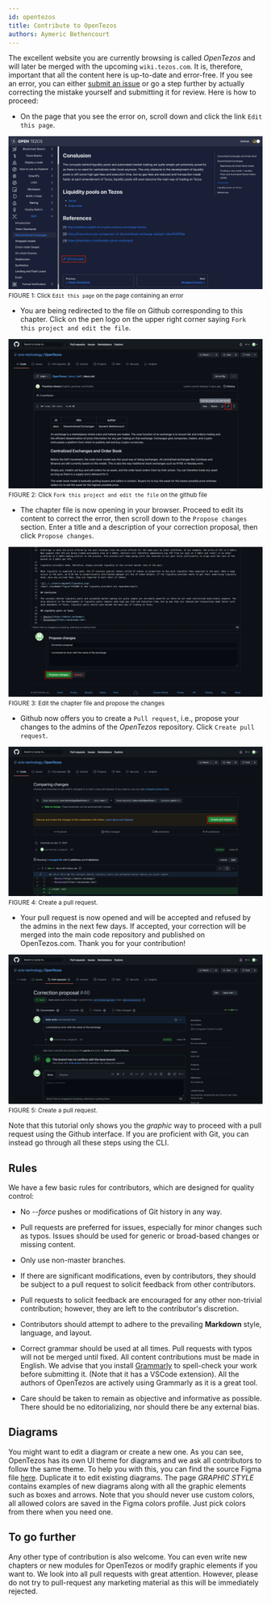 ```yaml
---
id: opentezos
title: Contribute to OpenTezos
authors: Aymeric Bethencourt
---
```


The excellent website you are currently browsing is called _OpenTezos_ and will later be merged with the upcoming `wiki.tezos.com`. It is, therefore, important that all the content here is up-to-date and error-free. If you see an error, you can either [submit an issue](/contribute/report-issue) or go a step further by actually correcting the mistake yourself and submitting it for review. Here is how to proceed:

- On the page that you see the error on, scroll down and click the link `Edit this page`. 

![](../../static/img/contribute/edit-page.png)
<small className="figure">FIGURE 1: Click `Edit this page` on the page containing an error</small>

- You are being redirected to the file on Github corresponding to this chapter. Click on the pen logo on the upper right corner saying `Fork this project and edit the file`.

![](../../static/img/contribute/fork-project.png)
<small className="figure">FIGURE 2: Click `Fork this project and edit the file` on the github file</small>

- The chapter file is now opening in your browser. Proceed to edit its content to correct the error, then scroll down to the `Propose changes` section. Enter a title and a description of your correction proposal, then click `Propose changes`.

![](../../static/img/contribute/propose-changes.png)
<small className="figure">FIGURE 3: Edit the chapter file and propose the changes</small>

- Github now offers you to create a `Pull request`, i.e., propose your changes to the admins of the _OpenTezos_ repository. Click `Create pull request`.

![](../../static/img/contribute/create-pull-request.png)
<small className="figure">FIGURE 4: Create a pull request.</small>

- Your pull request is now opened and will be accepted and refused by the admins in the next few days. If accepted, your correction will be merged into the main code repository and published on OpenTezos.com. Thank you for your contribution!

![](../../static/img/contribute/pr-done.png)
<small className="figure">FIGURE 5: Create a pull request.</small>

Note that this tutorial only shows you the _graphic_ way to proceed with a pull request using the Github interface. If you are proficient with Git, you can instead go through all these steps using the CLI.

## Rules
We have a few basic rules for contributors, which are designed for quality control:

- No _--force_ pushes or modifications of Git history in any way.

- Pull requests are preferred for issues, especially for minor changes such as typos. Issues should be used for generic or broad-based changes or missing content.

- Only use non-master branches.

- If there are significant modifications, even by contributors, they should be subject to a pull request to solicit feedback from other contributors.

- Pull requests to solicit feedback are encouraged for any other non-trivial contribution; however, they are left to the contributor's discretion.

- Contributors should attempt to adhere to the prevailing **Markdown** style, language, and layout.

- Correct grammar should be used at all times. Pull requests with typos will not be merged until fixed. All content contributions must be made in English. We advise that you install [Grammarly](https://www.grammarly.com/) to spell-check your work before submitting it. (Note that it has a VSCode extension). All the authors of OpenTezos are actively using Grammarly as it is a great tool.

- Care should be taken to remain as objective and informative as possible. There should be no editorializing, nor should there be any external bias.

## Diagrams

You might want to edit a diagram or create a new one. As you can see, OpenTezos has its own UI theme for diagrams and we ask all contributors to follow the same theme. To help you with this, you can find the source Figma file [here](https://www.figma.com/file/adw1YDUdxJYMLdIUoRE8m4/OpenTezos.com?node-id=654%3A0). Duplicate it to edit existing diagrams. The page *GRAPHIC STYLE* contains examples of new diagrams along with all the graphic elements such as boxes and arrows. Note that you should never use custom colors, all allowed colors are saved in the Figma colors profile. Just pick colors from there when you need one.


## To go further

Any other type of contribution is also welcome. You can even write new chapters or new modules for OpenTezos or modify graphic elements if you want to. We look into all pull requests with great attention. However, please do not try to pull-request any marketing material as this will be immediately rejected.



